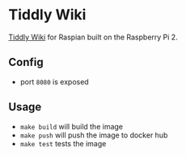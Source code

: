 # Tiddly Wiki
[Tiddly Wiki](https://github.com/Jermolene/TiddlyWiki5) for Raspian built on the Raspberry Pi 2.

## Config
- port `8080` is exposed

## Usage
- `make build` will build the image
- `make push` will push the image to docker hub
- `make test` tests the image
